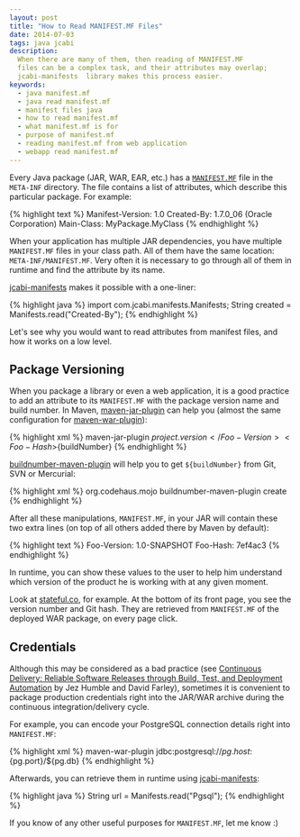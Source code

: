 ```yaml
---
layout: post
title: "How to Read MANIFEST.MF Files"
date: 2014-07-03
tags: java jcabi
description:
  When there are many of them, then reading of MANIFEST.MF
  files can be a complex task, and their attributes may overlap;
  jcabi-manifests  library makes this process easier.
keywords:
  - java manifest.mf
  - java read manifest.mf
  - manifest files java
  - how to read manifest.mf
  - what manifest.mf is for
  - purpose of manifest.mf
  - reading manifest.mf from web application
  - webapp read manifest.mf
---
```


Every Java package (JAR, WAR, EAR, etc.) has
a [`MANIFEST.MF`](http://docs.oracle.com/javase/tutorial/deployment/jar/manifestindex.html)
file in the `META-INF` directory. The file contains a list of attributes,
which describe this particular package. For example:

{% highlight text %}
Manifest-Version: 1.0
Created-By: 1.7.0_06 (Oracle Corporation)
Main-Class: MyPackage.MyClass
{% endhighlight %}

When your application has multiple JAR dependencies, you have multiple
`MANIFEST.MF` files in your class path. All of them have the same location:
`META-INF/MANIFEST.MF`. Very often it is necessary to go through all of
them in runtime and find the attribute by its name.

[jcabi-manifests](http://manifests.jcabi.com) makes it possible with a one-liner:

{% highlight java %}
import com.jcabi.manifests.Manifests;
String created = Manifests.read("Created-By");
{% endhighlight %}

<!--more-->

Let's see why you would want to read attributes from manifest
files, and how it works on a low level.

## Package Versioning

When you package a library or even a web application,
it is a good practice to add an attribute to its `MANIFEST.MF`
with the package version name and build number. In Maven,
[maven-jar-plugin](http://maven.apache.org/plugins/maven-jar-plugin/)
can help you (almost the same configuration for
[maven-war-plugin](http://maven.apache.org/plugins/maven-war-plugin/)):

{% highlight xml %}
<plugin>
  <artifactId>maven-jar-plugin</artifactId>
  <configuration>
    <archive>
      <manifestEntries>
        <Foo-Version>${project.version}</Foo-Version>
        <Foo-Hash>${buildNumber}</Foo-Hash>
      </manifestEntries>
    </archive>
  </configuration>
</plugin>
{% endhighlight %}

[buildnumber-maven-plugin](http://mojo.codehaus.org/buildnumber-maven-plugin/create-mojo.html)
will help you to get `${buildNumber}` from Git, SVN or Mercurial:

{% highlight xml %}
<plugin>
  <groupId>org.codehaus.mojo</groupId>
  <artifactId>buildnumber-maven-plugin</artifactId>
  <executions>
    <execution>
      <goals>
        <goal>create</goal>
      </goals>
    </execution>
  </executions>
</plugin>
{% endhighlight %}

After all these manipulations, `MANIFEST.MF`, in your JAR will
contain these two extra lines (on top of all others added there by Maven by default):

{% highlight text %}
Foo-Version: 1.0-SNAPSHOT
Foo-Hash: 7ef4ac3
{% endhighlight %}

In runtime, you can show these values to the user to help him
understand which version of the product he is working with at any given moment.

Look at [stateful.co](http://www.stateful.co), for example. At the bottom
of its front page, you see the version number and Git hash. They are
retrieved from `MANIFEST.MF` of the deployed WAR package, on every page click.

## Credentials

Although this may be considered as a bad practice
(see [Continuous Delivery: Reliable Software Releases through Build, Test, and Deployment Automation](http://www.amazon.com/gp/product/0321601912/ref=as_li_tl?ie=UTF8&camp=1789&creative=390957&creativeASIN=0321601912&linkCode=as2&tag=yegor256com-20&linkId=GKWBKGZUJGJLFMHE)
by Jez Humble and David Farley), sometimes it is convenient to package production
credentials right into the JAR/WAR archive during the continuous integration/delivery cycle.

For example, you can encode your PostgreSQL connection
details right into `MANIFEST.MF`:

{% highlight xml %}
<plugin>
  <artifactId>maven-war-plugin</artifactId>
  <configuration>
    <archive>
      <manifestEntries>
        <Pgsql>jdbc:postgresql://${pg.host}:${pg.port}/${pg.db}</Pgsql>
      </manifestEntries>
    </archive>
  </configuration>
</plugin>
{% endhighlight %}

Afterwards, you can retrieve them in
runtime using [jcabi-manifests](http://manifests.jcabi.com):

{% highlight java %}
String url = Manifests.read("Pgsql");
{% endhighlight %}

If you know of any other useful purposes for `MANIFEST.MF`, let me know :)

